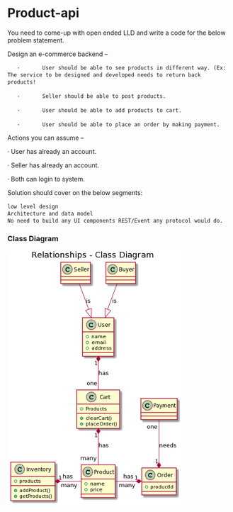 # Product-api

You need to come-up with open ended LLD and write a code for the below problem statement.

 Design an e-commerce backend – 

       ·       User should be able to see products in different way. (Ex: The service to be designed and developed needs to return back products!

       ·       Seller should be able to post products. 

       ·       User should be able to add products to cart. 

       ·       User should be able to place an order by making payment. 

 

 Actions you can assume – 

·       User has already an account. 

·       Seller has already an account. 

·       Both can login to system. 

Solution should cover on the below segments:

    low level design
    Architecture and data model
    No need to build any UI components REST/Event any protocol would do.

### Class Diagram

![Class Diagram](https://github.com/sachinpawar9322/product-api/blob/master/resources/ProductAPI_ClassDIagram.png?raw=true)
